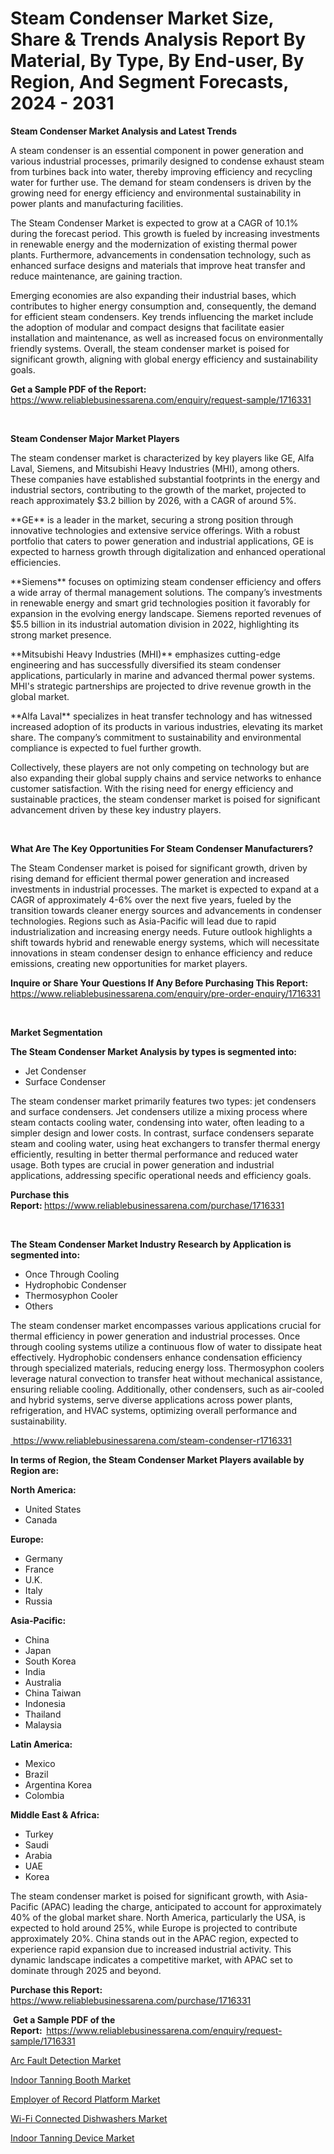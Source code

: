 <p><h1>Steam Condenser Market Size, Share & Trends Analysis Report By Material, By Type, By End-user, By Region, And Segment Forecasts, 2024 - 2031</h1></p><p><strong>Steam Condenser Market Analysis and Latest Trends</strong></p>
<p><p>A steam condenser is an essential component in power generation and various industrial processes, primarily designed to condense exhaust steam from turbines back into water, thereby improving efficiency and recycling water for further use. The demand for steam condensers is driven by the growing need for energy efficiency and environmental sustainability in power plants and manufacturing facilities.</p><p>The Steam Condenser Market is expected to grow at a CAGR of 10.1% during the forecast period. This growth is fueled by increasing investments in renewable energy and the modernization of existing thermal power plants. Furthermore, advancements in condensation technology, such as enhanced surface designs and materials that improve heat transfer and reduce maintenance, are gaining traction. </p><p>Emerging economies are also expanding their industrial bases, which contributes to higher energy consumption and, consequently, the demand for efficient steam condensers. Key trends influencing the market include the adoption of modular and compact designs that facilitate easier installation and maintenance, as well as increased focus on environmentally friendly systems. Overall, the steam condenser market is poised for significant growth, aligning with global energy efficiency and sustainability goals.</p></p>
<p><strong>Get a Sample PDF of the Report:&nbsp;</strong> <a href="https://www.reliablebusinessarena.com/enquiry/request-sample/1716331?utm_campaign=1729&utm_medium=2&utm_source=Github&utm_content=ia&utm_term=23102024&utm_id=steam-condenser">https://www.reliablebusinessarena.com/enquiry/request-sample/1716331</a></p>
<p>&nbsp;</p>
<p><strong>Steam Condenser Major Market Players</strong></p>
<p><p>The steam condenser market is characterized by key players like GE, Alfa Laval, Siemens, and Mitsubishi Heavy Industries (MHI), among others. These companies have established substantial footprints in the energy and industrial sectors, contributing to the growth of the market, projected to reach approximately $3.2 billion by 2026, with a CAGR of around 5%.</p><p>**GE** is a leader in the market, securing a strong position through innovative technologies and extensive service offerings. With a robust portfolio that caters to power generation and industrial applications, GE is expected to harness growth through digitalization and enhanced operational efficiencies.</p><p>**Siemens** focuses on optimizing steam condenser efficiency and offers a wide array of thermal management solutions. The company’s investments in renewable energy and smart grid technologies position it favorably for expansion in the evolving energy landscape. Siemens reported revenues of $5.5 billion in its industrial automation division in 2022, highlighting its strong market presence.</p><p>**Mitsubishi Heavy Industries (MHI)** emphasizes cutting-edge engineering and has successfully diversified its steam condenser applications, particularly in marine and advanced thermal power systems. MHI's strategic partnerships are projected to drive revenue growth in the global market.</p><p>**Alfa Laval** specializes in heat transfer technology and has witnessed increased adoption of its products in various industries, elevating its market share. The company’s commitment to sustainability and environmental compliance is expected to fuel further growth.</p><p>Collectively, these players are not only competing on technology but are also expanding their global supply chains and service networks to enhance customer satisfaction. With the rising need for energy efficiency and sustainable practices, the steam condenser market is poised for significant advancement driven by these key industry players.</p></p>
<p>&nbsp;</p>
<p><strong>What Are The Key Opportunities For Steam Condenser Manufacturers?</strong></p>
<p><p>The Steam Condenser market is poised for significant growth, driven by rising demand for efficient thermal power generation and increased investments in industrial processes. The market is expected to expand at a CAGR of approximately 4-6% over the next five years, fueled by the transition towards cleaner energy sources and advancements in condenser technologies. Regions such as Asia-Pacific will lead due to rapid industrialization and increasing energy needs. Future outlook highlights a shift towards hybrid and renewable energy systems, which will necessitate innovations in steam condenser design to enhance efficiency and reduce emissions, creating new opportunities for market players.</p></p>
<p><strong>Inquire or Share Your Questions If Any Before Purchasing This Report:</strong> <a href="https://www.reliablebusinessarena.com/enquiry/pre-order-enquiry/1716331?utm_campaign=1729&utm_medium=2&utm_source=Github&utm_content=ia&utm_term=23102024&utm_id=steam-condenser">https://www.reliablebusinessarena.com/enquiry/pre-order-enquiry/1716331</a></p>
<p>&nbsp;</p>
<p><strong>Market Segmentation</strong></p>
<p><strong>The Steam Condenser Market Analysis by types is segmented into:</strong></p>
<p><ul><li>Jet Condenser</li><li>Surface Condenser</li></ul></p>
<p><p>The steam condenser market primarily features two types: jet condensers and surface condensers. Jet condensers utilize a mixing process where steam contacts cooling water, condensing into water, often leading to a simpler design and lower costs. In contrast, surface condensers separate steam and cooling water, using heat exchangers to transfer thermal energy efficiently, resulting in better thermal performance and reduced water usage. Both types are crucial in power generation and industrial applications, addressing specific operational needs and efficiency goals.</p></p>
<p><strong>Purchase this Report:&nbsp;</strong><a href="https://www.reliablebusinessarena.com/purchase/1716331?utm_campaign=1729&utm_medium=2&utm_source=Github&utm_content=ia&utm_term=23102024&utm_id=steam-condenser">https://www.reliablebusinessarena.com/purchase/1716331</a></p>
<p>&nbsp;</p>
<p><strong>The Steam Condenser Market Industry Research by Application is segmented into:</strong></p>
<p><ul><li>Once Through Cooling</li><li>Hydrophobic Condenser</li><li>Thermosyphon Cooler</li><li>Others</li></ul></p>
<p><p>The steam condenser market encompasses various applications crucial for thermal efficiency in power generation and industrial processes. Once through cooling systems utilize a continuous flow of water to dissipate heat effectively. Hydrophobic condensers enhance condensation efficiency through specialized materials, reducing energy loss. Thermosyphon coolers leverage natural convection to transfer heat without mechanical assistance, ensuring reliable cooling. Additionally, other condensers, such as air-cooled and hybrid systems, serve diverse applications across power plants, refrigeration, and HVAC systems, optimizing overall performance and sustainability.</p></p>
<p><a href="https://www.reliablebusinessarena.com/steam-condenser-r1716331?utm_campaign=1729&utm_medium=2&utm_source=Github&utm_content=ia&utm_term=23102024&utm_id=steam-condenser">&nbsp;https://www.reliablebusinessarena.com/steam-condenser-r1716331</a></p>
<p><strong>In terms of Region, the Steam Condenser Market Players available by Region are:</strong></p>
<p>
    <p> <strong> North America: </strong>
        <ul>
            <li>United States</li>
            <li>Canada</li>
        </ul>
        </p> 
    <p> <strong> Europe: </strong>
        <ul>
            <li>Germany</li>
            <li>France</li>
            <li>U.K.</li>
            <li>Italy</li>
            <li>Russia</li>
        </ul>
        </p> 
    <p> <strong> Asia-Pacific: </strong>
        <ul>
            <li>China</li>
            <li>Japan</li>
            <li>South Korea</li>
            <li>India</li>
            <li>Australia</li>
            <li>China Taiwan</li>
            <li>Indonesia</li>
            <li>Thailand</li>
            <li>Malaysia</li>
        </ul>
        </p> 
    <p> <strong> Latin America: </strong>
        <ul>
            <li>Mexico</li>
            <li>Brazil</li>
            <li>Argentina Korea</li>
            <li>Colombia</li>
        </ul>
        </p> 
    <p> <strong> Middle East & Africa: </strong>
        <ul>
            <li>Turkey</li>
            <li>Saudi</li>
            <li>Arabia</li>
            <li>UAE</li>
            <li>Korea</li>
        </ul>
    </p>
    </p>
<p><p>The steam condenser market is poised for significant growth, with Asia-Pacific (APAC) leading the charge, anticipated to account for approximately 40% of the global market share. North America, particularly the USA, is expected to hold around 25%, while Europe is projected to contribute approximately 20%. China stands out in the APAC region, expected to experience rapid expansion due to increased industrial activity. This dynamic landscape indicates a competitive market, with APAC set to dominate through 2025 and beyond.</p></p>
<p><strong>Purchase this Report: </strong><a href="https://www.reliablebusinessarena.com/purchase/1716331?utm_campaign=1729&utm_medium=2&utm_source=Github&utm_content=ia&utm_term=23102024&utm_id=steam-condenser">https://www.reliablebusinessarena.com/purchase/1716331</a></p>
<p>&nbsp;<strong>Get a Sample PDF of the Report:&nbsp;&nbsp;</strong><a href="https://www.reliablebusinessarena.com/enquiry/request-sample/1716331?utm_campaign=1729&utm_medium=2&utm_source=Github&utm_content=ia&utm_term=23102024&utm_id=steam-condenser">https://www.reliablebusinessarena.com/enquiry/request-sample/1716331</a></p>
<p><strong></strong></p>
<p><p><a href="https://www.linkedin.com/pulse/navigating-arc-fault-detection-market-expert-analysis-forecast-hv9fe?utm_campaign=1729&utm_medium=2&utm_source=Github&utm_content=ia&utm_term=23102024&utm_id=steam-condenser">Arc Fault Detection Market</a></p><p><a href="https://www.linkedin.com/pulse/indoor-tanning-booth-market-shifts-strategic-analysis-2024-2031-jjcre?utm_campaign=1729&utm_medium=2&utm_source=Github&utm_content=ia&utm_term=23102024&utm_id=steam-condenser">Indoor Tanning Booth Market</a></p><p><a href="https://www.linkedin.com/pulse/future-ready-strategic-insights-global-employer-record-platform-cysue?utm_campaign=1729&utm_medium=2&utm_source=Github&utm_content=ia&utm_term=23102024&utm_id=steam-condenser">Employer of Record Platform Market</a></p><p><a href="https://github.com/AnnDiaz698/Market-Research-Report-List-1/blob/main/wi-fi-connected-dishwashers-market.md?utm_campaign=1729&utm_medium=2&utm_source=Github&utm_content=ia&utm_term=23102024&utm_id=steam-condenser">Wi-Fi Connected Dishwashers Market</a></p><p><a href="https://www.linkedin.com/pulse/indoor-tanning-device-market-size-share-competitive-landscape-trend-qk9ne?utm_campaign=1729&utm_medium=2&utm_source=Github&utm_content=ia&utm_term=23102024&utm_id=steam-condenser">Indoor Tanning Device Market</a></p></p>